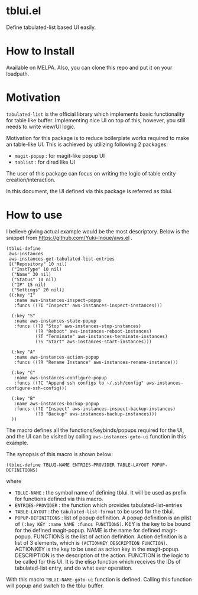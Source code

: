 

# tblui.el

Define tabulated-list based UI easily.

# How to Install

Available on MELPA.  Also, you can clone this repo and put it on your loadpath.

# Motivation

`tabulated-list` is the official library which implements basic functionality for table like buffer.
Implementing nice UI on top of this, however, you still needs to write view/UI logic.

Motivation for this package is to reduce boilerplate works required to make an table-like UI.
This is achieved by utilizing following 2 packages:

  * `magit-popup` : for magit-like popup UI
  * `tablist` : for dired like UI

The user of this package can focus on writing the logic of table entity creation/interaction.

In this document, the UI defined via this package is referred as tblui.

# How to use

I believe giving actual example would be the most descriptory.
Below is the snippet from https://github.com/Yuki-Inoue/aws.el .

```
(tblui-define
 aws-instances
 aws-instances-get-tabulated-list-entries
 [("Repository" 10 nil)
  ("InstType" 10 nil)
  ("Name" 30 nil)
  ("Status" 10 nil)
  ("IP" 15 nil)
  ("Settings" 20 nil)]
 ((:key "I"
   :name aws-instances-inspect-popup
   :funcs ((?I "Inspect" aws-instances-inspect-instances)))

  (:key "S"
   :name aws-instances-state-popup
   :funcs ((?O "Stop" aws-instances-stop-instances)
           (?R "Reboot" aws-instances-reboot-instances)
           (?T "Terminate" aws-instances-terminate-instances)
           (?S "Start" aws-instances-start-instances)))

  (:key "A"
   :name aws-instances-action-popup
   :funcs ((?R "Rename Instance" aws-instances-rename-instance)))

  (:key "C"
   :name aws-instances-configure-popup
   :funcs ((?C "Append ssh configs to ~/.ssh/config" aws-instances-configure-ssh-config)))

  (:key "B"
   :name aws-instances-backup-popup
   :funcs ((?I "Inspect" aws-instances-inspect-backup-instances)
           (?B "Backup" aws-instances-backup-instances)))
  ))
```

The macro defines all the functions/keybinds/popups required for the UI,
and the UI can be visited by calling `aws-instances-goto-ui` function in this example.


The synopsis of this macro is shown below:

```
(tblui-define TBLUI-NAME ENTRIES-PROVIDER TABLE-LAYOUT POPUP-DEFINITIONS)
```

where

 * `TBLUI-NAME` : the symbol name of defining tblui.  It will be used as prefix for functions defined via this macro.
 * `ENTRIES-PROVIDER` : the function which provides tabulated-list-entries
 * `TABLE-LAYOUT` : the `tabulated-list-format` to be used for the tblui.
 * `POPUP-DEFINITIONS` : list of popup definition.
   A popup definition is an plist of `(:key KEY :name NAME :funcs FUNCTIONS)`.  KEY is the key to be bound for the defined magit-popup.  NAME is the name for defined magit-popup.  FUNCTIONS is the list of action definition.  Action definition is a list of 3 elements, which is `(ACTIONKEY DESCRIPTION FUNCTION)`.  ACTIONKEY is the key to be used as action key in the magit-popup.  DESCRIPTION is the description of the action.
   FUNCTION is the logic to be called for this UI.  It is the elisp function which receives the IDs of tabulated-list entry, and do what ever operation.

With this macro `TBLUI-NAME-goto-ui` function is defined.  Calling this function will popup and switch to the tblui buffer.
